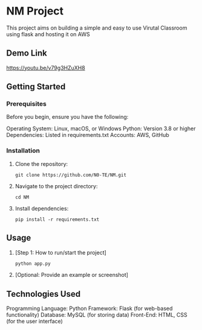 
# NM Project

This project aims on building a simple and easy to use Virutal Classroom using flask and hosting it on AWS

## Demo Link

https://youtu.be/v79g3HZuXH8

## Getting Started

### Prerequisites

Before you begin, ensure you have the following:

Operating System: Linux, macOS, or Windows
Python: Version 3.8 or higher
Dependencies: Listed in requirements.txt
Accounts: AWS, GitHub

### Installation

1. Clone the repository:
   ```bash/zsh
   git clone https://github.com/N0-TE/NM.git
   ```
2. Navigate to the project directory:
   ```bash/zsh
   cd NM
   ```
3. Install dependencies:
   ```bash/zsh
   pip install -r requirements.txt
   ```

## Usage

1. [Step 1: How to run/start the project]
   ```bash
   python app.py
   ```
2. [Optional: Provide an example or screenshot]

## Technologies Used

Programming Language: Python
Framework: Flask (for web-based functionality)
Database: MySQL (for storing data)
Front-End: HTML, CSS (for the user interface)
